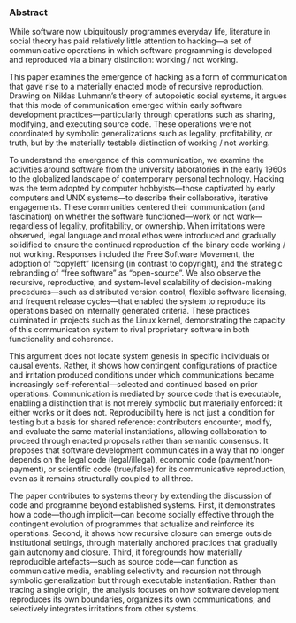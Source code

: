 
### Abstract

While software now ubiquitously programmes everyday life, literature in social theory has paid relatively little attention to hacking—a set of communicative operations in which software programming is developed and reproduced via a binary distinction: working / not working. 

This paper examines the emergence of hacking as a form of communication that gave rise to a materially enacted mode of recursive reproduction. Drawing on Niklas Luhmann’s theory of autopoietic social systems, it argues that this mode of communication emerged within early software development practices—particularly through operations such as sharing, modifying, and executing source code. These operations were not coordinated by symbolic generalizations such as legality, profitability, or truth, but by the materially testable distinction of working / not working.

To understand the emergence of this communication, we examine the activities around software from the university laboratories in the early 1960s to the globalized landscape of contemporary personal technology. Hacking was the term adopted by computer hobbyists—those captivated by early computers and UNIX systems—to describe their collaborative, iterative engagements. These communities centered their communication (and fascination) on whether the software functioned—work or not work—regardless of legality, profitability, or ownership. When irritations were observed, legal language and moral ethos were introduced and gradually solidified to ensure the continued reproduction of the binary code working / not working. Responses included the Free Software Movement, the adoption of “copyleft” licensing (in contrast to copyright), and the strategic rebranding of “free software” as “open-source”. We also observe the recursive, reproductive, and system-level scalability of decision-making procedures—such as distributed version control, flexible software licensing, and frequent release cycles—that enabled the system to reproduce its operations based on internally generated criteria. These practices culminated in projects such as the Linux kernel, demonstrating the capacity of this communication system to rival proprietary software in both functionality and coherence.

This argument does not locate system genesis in specific individuals or causal events. Rather, it shows how contingent configurations of practice and irritation produced conditions under which communications became increasingly self-referential—selected and continued based on prior operations. Communication is mediated by source code that is executable, enabling a distinction that is not merely symbolic but materially enforced: it either works or it does not. Reproducibility here is not just a condition for testing but a basis for shared reference: contributors encounter, modify, and evaluate the same material instantiations, allowing collaboration to proceed through enacted proposals rather than semantic consensus. It proposes that software development communicates in a way that no longer depends on the legal code (legal/illegal), economic code (payment/non-payment), or scientific code (true/false) for its communicative reproduction, even as it remains structurally coupled to all three.

The paper contributes to systems theory by extending the discussion of code and programme beyond established systems. First, it demonstrates how a code—though implicit—can become socially effective through the contingent evolution of programmes that actualize and reinforce its operations. Second, it shows how recursive closure can emerge outside institutional settings, through materially anchored practices that gradually gain autonomy and closure. Third, it foregrounds how materially reproducible artefacts—such as source code—can function as communicative media, enabling selectivity and recursion not through symbolic generalization but through executable instantiation. Rather than tracing a single origin, the analysis focuses on how software development reproduces its own boundaries, organizes its own communications, and selectively integrates irritations from other systems.
